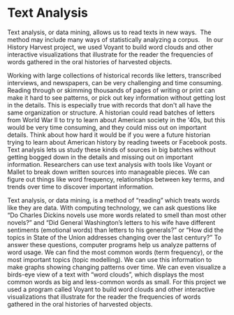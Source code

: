 # Text Analysis
Text analysis, or data mining, allows us to read texts in new ways.  The method may include many ways of statistically analyzing a corpus.    In our History Harvest project, we used Voyant to build word clouds and other interactive visualizations that illustrate for the reader the frequencies of words gathered in the oral histories of harvested objects.

Working with large collections of historical records like letters, transcribed interviews, and newspapers, can be very challenging and time consuming. Reading through or skimming thousands of pages of writing or print can make it hard to see patterns, or pick out key information without getting lost in the details. This is especially true with records that don't all have the same organization or structure. A historian could read batches of letters from World War II to try to learn about American society in the '40s, but this would be very time consuming, and they could miss out on important details. Think about how hard it would be if you were a future historian trying to learn about American history by reading tweets or Facebook posts. 
Text analysis lets us study these kinds of sources in big batches without getting bogged down in the details and missing out on important information. Researchers can use text analysis with tools like Voyant or Mallet to break down written sources into manageable pieces. We can figure out things like word frequency, relationships between key terms, and trends over time to discover important information. 



Text analysis, or data mining, is a method of “reading” which treats words like they are data. With computing technology, we can ask questions like “Do Charles Dickins novels use more words related to smell than most other novels?” and “Did General Washington’s letters to his wife have different sentiments (emotional words) than letters to his generals?” or “How did the topics in State of the Union addresses changing over the last century?” 
To answer these questions, computer programs help us analyze patterns of word usage. We can find the most common words (term frequency), or the most important topics (topic modelling). We can use this information to make graphs showing changing patterns over time. We can even visualize a birds-eye view of a text with “word clouds”, which displays the most common words as big and less-common words as small. 
For this project we used a program called Voyant to build word clouds and other interactive visualizations that illustrate for the reader the frequencies of words gathered in the oral histories of harvested objects.
